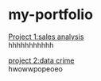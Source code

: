 # my-portfolio
[Project 1:sales analysis](https://eneh-jennifer.github.io/sql-project/)\
hhhhhhhhhhh

[project 2:data crime](https://eneh-jennifer.github.io/sql-project/)\
hwowwpopeoeo
